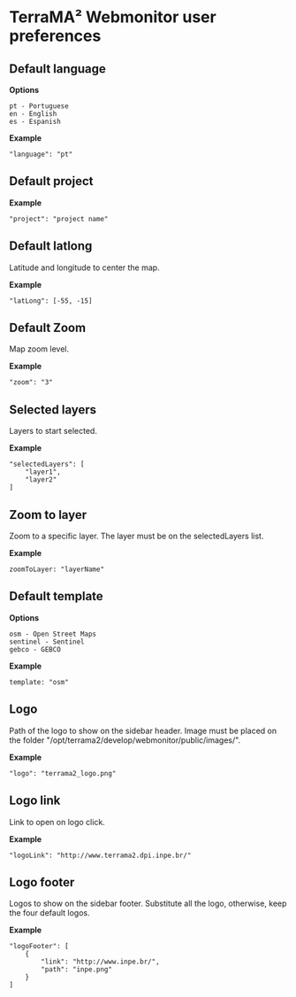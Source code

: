 # TerraMA² Webmonitor user preferences

## Default language

**Options**

    pt - Portuguese
    en - English
    es - Espanish
 
**Example**

    "language": "pt"

## Default project

**Example**

    "project": "project name"
    
## Default latlong

Latitude and longitude to center the map.

**Example**

    "latLong": [-55, -15]

## Default Zoom

Map zoom level.

**Example**

    "zoom": "3"

## Selected layers

Layers to start selected.

**Example**

    "selectedLayers": [
	    "layer1",
	    "layer2"
    ]

## Zoom to layer

Zoom to a specific layer. The layer must be on the selectedLayers list.

**Example**

    zoomToLayer: "layerName"

## Default template

**Options**

    osm - Open Street Maps
    sentinel - Sentinel
    gebco - GEBCO

**Example**

    template: "osm"

## Logo

Path of the logo to show on the sidebar header. Image must be placed on the folder "/opt/terrama2/develop/webmonitor/public/images/".

**Example**

    "logo": "terrama2_logo.png"

## Logo link

Link to open on logo click.

**Example**

    "logoLink": "http://www.terrama2.dpi.inpe.br/"

## Logo footer

Logos to show on the sidebar footer. Substitute all the logo, otherwise, keep the four default logos.

**Example**

    "logoFooter": [
    	{ 
    		"link": "http://www.inpe.br/",
    		"path": "inpe.png"
    	}
    ]

